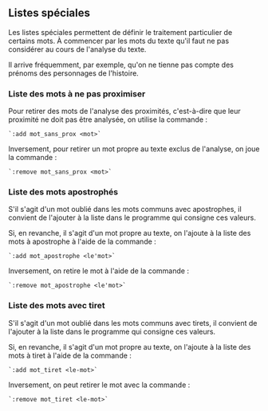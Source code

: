 ## Listes spéciales

Les listes spéciales permettent de définir le traitement particulier
de certains mots. À commencer par les mots du texte qu'il faut ne pas
considérer au cours de l'analyse du texte.

Il arrive fréquemment, par exemple, qu'on ne tienne pas compte des
prénoms des personnages de l'histoire.

### Liste des mots à ne pas proximiser

Pour retirer des mots de l'analyse des proximités, c'est-à-dire que
leur proximité ne doit pas être analysée, on utilise la commande :

    `:add mot_sans_prox <mot>`

Inversement, pour retirer un mot propre au texte exclus de l'analyse,
on joue la commande :

    `:remove mot_sans_prox <mot>`

### Liste des mots apostrophés

S'il s'agit d'un mot oublié dans les mots communs avec apostrophes,
il convient de l'ajouter à la liste dans le programme qui consigne
ces valeurs.

Si, en revanche, il s'agit d'un mot propre au texte, on l'ajoute à la
liste des mots à apostrophe à l'aide de la commande :

    `:add mot_apostrophe <le'mot>`

Inversement, on retire le mot à l'aide de la commande :

    `:remove mot_apostrophe <le'mot>`


### Liste des mots avec tiret

S'il s'agit d'un mot oublié dans les mots communs avec tirets, il
convient de l'ajouter à la liste dans le programme qui consigne ces
valeurs.

Si, en revanche, il s'agit d'un mot propre au texte, on l'ajoute à la
liste des mots à tiret à l'aide de la commande :

    `:add mot_tiret <le-mot>`

Inversement, on peut retirer le mot avec la commande :

    `:remove mot_tiret <le-mot>`
